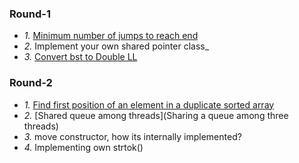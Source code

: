 ### Round-1
- _1._ [Minimum number of jumps to reach end](https://www.geeksforgeeks.org/minimum-number-of-jumps-to-reach-end-of-a-given-array/)
- _2._ Implement your own shared pointer class_
- _3._ [Convert bst to Double LL](https://www.geeksforgeeks.org/convert-given-binary-tree-doubly-linked-list-set-3/)

### Round-2
- _1._ [Find first position of an element in a duplicate sorted array](/DS_Questions/Questions/vectors_arrays/Find_Search_Count/Find/Sorted)
- _2._ [Shared queue among threads](Sharing a queue among three threads)
- _3._ move constructor, how its internally implemented?
- _4._ Implementing own strtok()
